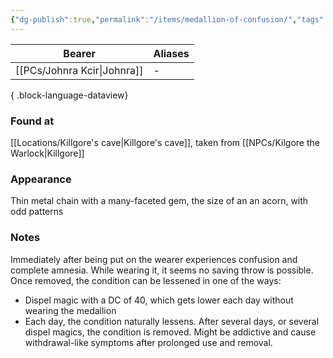```yaml
---
{"dg-publish":true,"permalink":"/items/medallion-of-confusion/","tags":["item"],"dgShowBacklinks":true,"dgShowLocalGraph":true,"noteIcon":"item","created":"2024-01-05T18:41:36.593+01:00","updated":"2024-01-13T10:23:33.023+01:00"}
---
```


| Bearer                  | Aliases |
| ----------------------- | ------- |
| [[PCs/Johnra Kcir\|Johnra]] | \-      |

{ .block-language-dataview}
### Found at
[[Locations/Killgore's cave\|Killgore's cave]], taken from [[NPCs/Kilgore the Warlock\|Killgore]]
### Appearance
Thin metal chain with a many-faceted gem, the size of an an acorn, with odd patterns
### Notes
Immediately after being put on the wearer experiences confusion and complete amnesia. While wearing it, it seems no saving throw is possible. Once removed, the condition can be lessened in one of the ways:
- Dispel magic with a DC of 40, which gets lower each day without wearing the medallion
- Each day, the condition naturally lessens. 
After several days, or several dispel magics, the condition is removed.
Might be addictive and cause withdrawal-like symptoms after prolonged use and removal.